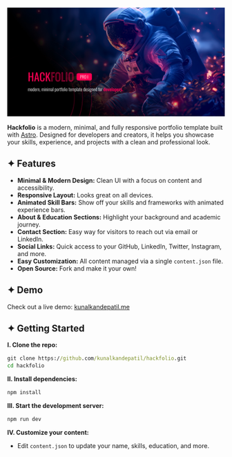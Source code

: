 ![Hackfolio](public/hackfolio.jpg)

**Hackfolio** is a modern, minimal, and fully responsive portfolio template built with [Astro](https://astro.build/). Designed for developers and creators, it helps you showcase your skills, experience, and projects with a clean and professional look.

## ✦ Features

- **Minimal & Modern Design:** Clean UI with a focus on content and accessibility.
- **Responsive Layout:** Looks great on all devices.
- **Animated Skill Bars:** Show off your skills and frameworks with animated experience bars.
- **About & Education Sections:** Highlight your background and academic journey.
- **Contact Section:** Easy way for visitors to reach out via email or LinkedIn.
- **Social Links:** Quick access to your GitHub, LinkedIn, Twitter, Instagram, and more.
- **Easy Customization:** All content managed via a single `content.json` file.
- **Open Source:** Fork and make it your own!

## ✦ Demo

Check out a live demo: [kunalkandepatil.me](https://kunalkandepatil.me/)

## ✦ Getting Started

**I. Clone the repo:**
   ```cmd
   git clone https://github.com/kunalkandepatil/hackfolio.git
   cd hackfolio
   ```

**II. Install dependencies:**
   ```cmd
   npm install
   ```

**III. Start the development server:**
   ```cmd
   npm run dev
   ```

**IV. Customize your content:**
   - Edit `content.json` to update your name, skills, education, and more.
